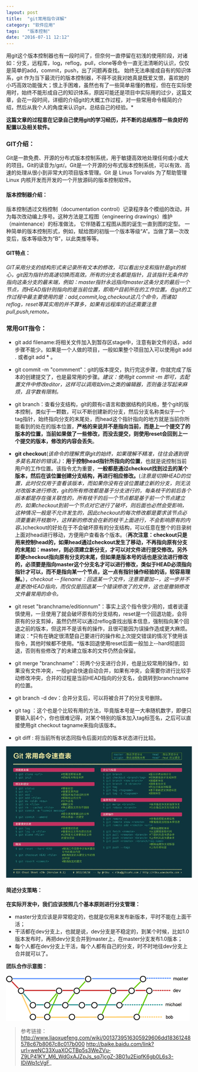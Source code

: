 ```yaml
---
layout: post
title:  "git常用指令详解"
category: "软件应用"
tags:   "版本控制"
date: "2016-07-11 12:12"
---
```


用git这个版本控制器也有一段时间了，但奈何一直停留在初浅的使用阶段，对诸如：分支，远程库，log，reflog，pull，clone等命令一直无法清晰的认识，仅仅是简单的add，commit，push，出了问题再查找。
始终无法串接成自有的知识体系，git 作为当下最流行的版本控制器，不得不说我对她真是既爱又恨，喜欢她的小巧高效功能强大；恨上手困难，虽然也有了一些简单易懂的教程，但在在实际使用时，始终不能形成自己的知识体系，原因可能还是项目中实际用的过少，这篇文章，会花一段时间，详细的介绍git的大概工作过程，对一些常用命令精简的介绍，然后从我个人的角度来认识git，总结自己的经验。*

<!-- more -->

**这篇文章的过程意在记录自己使用git的学习经历，并不断的总结推荐一些良好的配置以及相关软件。**

### GIT介绍：

Git是一款免费、开源的分布式版本控制系统，用于敏捷高效地处理任何或小或大的项目。Git的读音为/gɪt/。Git是一个开源的分布式版本控制系统，可以有效、高速的处理从很小到非常大的项目版本管理。Git 是 Linus Torvalds 为了帮助管理 Linux 内核开发而开发的一个开放源码的版本控制软件。

#### 版本控制器介绍：

版本控制透过文档控制（documentation control）记录程序各个模组的改动，并为每次改动编上序号。这种方法是工程图（engineering drawings）维护（maintenance）的标准做法， 它伴随着工程图从图的诞生一直到图的定型。 一种简单的版本控制形式，例如，赋给图的初版一个版本等级“A”。当做了第一次改变后，版本等级改为“B”，以此类推等等。

#### GIT特点：

*GIT采用分支的结构形式来记录所有文本的修改，可以看出分支和指针是git的核心，git因为指针的高速切换而高效。所有的分支名都是指针，且该指针无条件的指向这条分支的最末端，例如：master指针永远指向master这条分支的最后一个节点，而HEAD指针则指向的是当前位置，即用户目前所在的工作位置。在git的工作过程中最主要使用的是：add,commit,log,checkout这几个命令，而诸如reflog，reset等其实用的并不算多，如果有远程库的话还需要注意pull,push,remote。*

### 常用GIT指令：

- git add filename:将相关文件加入到暂存区stage中，注意有新文件的话，add步骤不能少。如果是一个人做的项目，一般如果整个项目加入可以使用git add . 或者git add * 。

- git commit -m "commment"：git的版本提交，执行完这步骤，你就完成了版本的创建提交了，也是最常用的步骤。*建议：使用git commit -m 即可，去配置文件中修改editor，这样可以调用如vim之类的编辑器，否则备注写起来麻烦，且字数有限制。*

- git branch：查看分支结构，git的颇有c语言和数据结构的风格，整个git的版本控制，类似于一颗数，可以不断创建新的分支，然后分支名称类似于一个tag指针，始终指向分支的末尾处，而head这个指针指向的地方就是当前你所能看到的处在的版本位置，**严格的来说并不是指向当前，而是上一个提交了的版本的位置，当前如果做了一些修改，而没去提交，则使用reset会回到上一个提交的版本，修改的内容会丢失**。

- **git checkout**(*该命令的理解贯穿git的始终，如果理解不精准，往往会遇到很多莫名其妙的错误。)*：**用于控制head指针所指向的位置**，也就是说控制当前用户的工作位置。该指令尤为重要，**一般都是通过checkout找到过去的某个版本，然后在该位置创建分支结构，再进行相应修改。**(*注意是切换HEAD的位置，此时仅仅用于查看该版本，而如果你没有在该位置建立新的分支，则无法对改版本进行修改，git的所有修改都是基于分支进行的，每条枝干的前后各个版本都是存在强关联性的，所有枝干的后一个节点都是基于前一个节点建立的，如果checkout到前一个节点对它进行了破坏，则后面也必然会受影响，这种情况一般是不允许发生的，因此checkout的每次修改都是要求该节点必须要重新开枝散叶，这样新的修改会在新的枝干上面进行，不会影响原有的内容。*)checkout的好处在于不会破坏原有的分支结构，可以任意在整个的目录树上面对head进行移动，方便用户查看各个版本。（**再次注意：checkout只是用来控制head的，如果head通过checkout发生了移动，不再指向原有分支的末尾如：master，则必须建立新分支，才可以对文件进行提交修改。另外即便checkout指向原有分支的末尾，但如果是版本号的话也是没法进行修改的，必须要是指向master这个分支名才可以进行修改，类似于HEAD必须指向指针才可以，而不是指向某一个节点，这一点有指针操作经验的话，较容易理解。**），*checkout -- filename：回退某一个文件，注意需要加--，这一步并不是更改HEAD指向，而仅仅是回退某一个错误修改了的文件，这也是撤销修改文件最常用的命令。*

- git reset "branchname/editionnum"：事实上这个指令很少用的，或者说谨慎使用，一旦使用了就会破坏原有的分支结构，reset是一个回退功能，会将原有的分支剪掉，虽然仍然可以通过reflog查找出版本信息，强制指向某个回退之前的版本，但这并不是该有的操作，且很可能因为误操作造成更大麻烦。建议：*只有在确定很清楚自己要进行的操作和上次提交错误的情况下使用该指令，其他时候都不使用。*版本回退使用reset后面一般加上--hard彻底回退，否则有些修改了的未建立版本的文件仍然会保留。

- git merge "branchname"：将两个分支进行合并，也是比较常用的操作，如果没有文件冲突，一般git会快速自动合并，如果有冲突，会需要你进行比较手动修改冲突，合并的过程是当前HEAD指向的分支名，会跳转到branchname的位置。

- git branch -d dev：合并分支后，可以将被合并了的分支号删除。

- git tag ：这个也是个比较有用的方法，毕竟版本号是一大串随机数字，即便只要输入前4个，你也很难记得，对某个特别的版本加入tag标签名，之后可以直接使用git checkout tagname来指向该版本。
- git diff : 将当前所有状态同指令后面对应的版本状态进行比较。

![](https://raw.githubusercontent.com/noparkinghere/noparkinghere.github.io/master/img/2016-07-11-git%E5%B8%B8%E7%94%A8%E6%8C%87%E4%BB%A4%E8%AF%A6%E8%A7%A3/265643011.jpg)

#### 简述分支策略：

**在实际开发中，我们应该按照几个基本原则进行分支管理：**
- master分支应该是非常稳定的，也就是仅用来发布新版本，平时不能在上面干活；
- 干活都在dev分支上，也就是说，dev分支是不稳定的，到某个时候，比如1.0版本发布时，再把dev分支合并到master上，在master分支发布1.0版本；
- 每个人都在dev分支上干活，每个人都有自己的分支，时不时地往dev分支上合并就可以了。

**团队合作示意图：**

![](https://raw.githubusercontent.com/noparkinghere/noparkinghere.github.io/master/img/2016-07-11-git%E5%B8%B8%E7%94%A8%E6%8C%87%E4%BB%A4%E8%AF%A6%E8%A7%A3/0.png)

> 参考链接：
> http://www.liaoxuefeng.com/wiki/0013739516305929606dd18361248578c67b8067c8c017b000
> http://baike.baidu.com/link?url=weNC33XuaXOCTBp5s3WeZVu-Z9LP41KY_M6_WdGxAJZpJs_sq7jcgZ-3B01u2EiqfK6gb0L6s3-IDiWp1cVgF_
